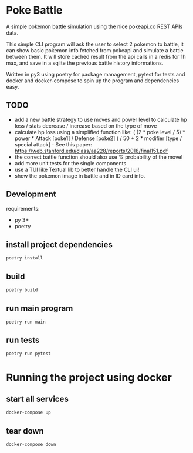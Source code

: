 # Poke Battle
A simple pokemon battle simulation using the nice pokeapi.co REST APIs data.

This simple CLI program will ask the user to select 2 pokemon to battle, it can show basic pokemon info fetched from pokeapi and simulate a battle between them. 
It will store cached result from the api calls in a redis for 1h max, and save in a sqlite the previous battle history informations.

Written in py3 using poetry for package management, pytest for tests and docker and docker-compose to spin up the program and dependencies easy.

## TODO
- add a new battle strategy to use moves and power level to calculate hp loss / stats decrease / increase based on the type of move
- calculate hp loss using a simplified function like: ( (2 * poke level / 5) * power * Attack [poke1] / Defense [poke2] )  / 50 + 2 * modifier [type / special attack] - See this paper: https://web.stanford.edu/class/aa228/reports/2018/final151.pdf
- the correct battle function should also use % probability of the move!
- add more unit tests for the single components
- use a TUI like Textual lib to better handle the CLI ui! 
- show the pokemon image in battle and in ID card info.

## Development

requirements:
- py 3+
- poetry

## install project dependencies
```bash
poetry install
```

## build
```bash
poetry build
```

## run main program
```bash
poetry run main
```

## run tests
```bash
poetry run pytest
```


# Running the project using docker

## start all services
```bash
docker-compose up
```

## tear down
```bash
docker-compose down
```

